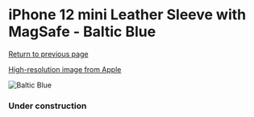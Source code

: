 # iPhone 12 mini Leather Sleeve with MagSafe - Baltic Blue

[Return to previous page](/iphone_12)

[High-resolution image from Apple](https://store.storeimages.cdn-apple.com/8756/as-images.apple.com/is/MHMQ3?wid=4500&hei=4500&fmt=png)

<div style="width: 384px"><img src="/everypreview/MHMQ3.png" alt="Baltic Blue"></div>

### Under construction
